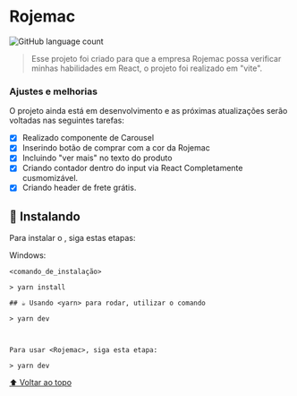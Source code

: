 # Rojemac

![GitHub language count](https://img.shields.io/github/languages/count/iuricode/README-template?style=for-the-badge)

> Esse projeto foi criado para que a empresa Rojemac possa verificar minhas habilidades em React, o projeto foi realizado em "vite".

### Ajustes e melhorias

O projeto ainda está em desenvolvimento e as próximas atualizações serão voltadas nas seguintes tarefas:

- [x] Realizado componente de Carousel
- [x] Inserindo botão de comprar com a cor da Rojemac
- [x] Incluindo "ver mais" no texto do produto
- [x] Criando contador dentro do input via React Completamente cusmomizável.
- [x] Criando header de frete grátis.

## 🚀 Instalando <Rojemac>

Para instalar o <Rojemac>, siga estas etapas:

Windows:
```
<comando_de_instalação>

> yarn install

## ☕ Usando <yarn> para rodar, utilizar o comando

> yarn dev



Para usar <Rojemac>, siga esta etapa:

> yarn dev

```



[⬆ Voltar ao topo](#nome-do-projeto)<br>
